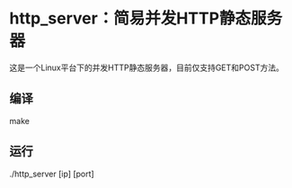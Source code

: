 # http_server：简易并发HTTP静态服务器
这是一个Linux平台下的并发HTTP静态服务器，目前仅支持GET和POST方法。

## 编译
make
## 运行
./http_server [ip] [port]
